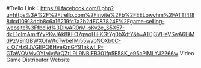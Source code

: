 #Trello Link：https://l.facebook.com/l.php?u=https%3A%2F%2Ftrello.com%2Finvite%2Fb%2FEELowvhm%2FATTI4f88dcd10913ddb8c6a16219fc7a2b2dFC87824F%2Fgame-selling-website%3Ffbclid%3DIwAR0rM-sKv2e_S5X57-dxE1oImAmrtYyRKvJAk8KFO7gwqHiFKGtYg0bXdtY&h=AT0j3VHeVSwA6EiMdPzV9nGBWXOhWtoTwbefMj55wybNOXb0C-s_Q7Hz9JVGEPQ6HveKmGY91nkwI_P-GTaWOVMvOYLviyWrQZtL9L9NBIFB301fp5E58K_e95cPiMLYJ2266w
Video Game Distributor Website
